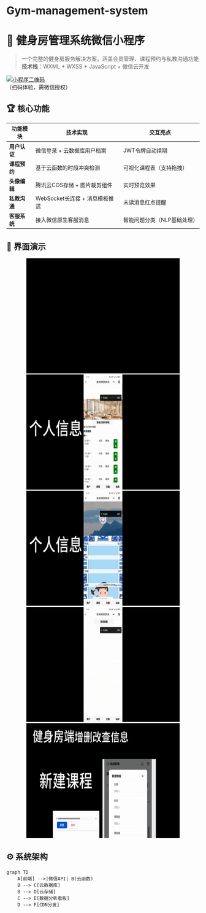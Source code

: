 # Gym-management-system
# 💪 健身房管理系统微信小程序

> 一个完整的健身房服务解决方案，涵盖会员管理、课程预约与私教沟通功能  
> **技术栈**：WXML + WXSS + JavaScript + 微信云开发

[![小程序二维码](./assets/qrcode.jpg)](https://example.com)  
（扫码体验，需微信授权）

## 🏆 核心功能
| 功能模块         | 技术实现                                                                 | 交互亮点                     |
|------------------|--------------------------------------------------------------------------|------------------------------|
| **用户认证**     | 微信登录 + 云数据库用户档案                                              | JWT令牌自动续期              |
| **课程预约**     | 基于云函数的时段冲突检测                                                 | 可视化课程表（支持拖拽）     |
| **头像编辑**     | 腾讯云COS存储 + 图片裁剪组件                                             | 实时预览效果                 |
| **私教沟通**     | WebSocket长连接 + 消息模板推送                                           | 未读消息红点提醒             |
| **客服系统**     | 接入微信原生客服消息                                                     | 智能问题分类（NLP基础处理）  |

## 🎨 界面演示
<div align="center">
  <img src="./assets/gifs/ezgif.com-video-to-gif-converter.gif" width="400" height="300" alt="登录流程">
  </div>
  <div align="center">
  <img src="./assets/gifs/ezgif.com-video-to-gif-converter (2).gif" width="400" height="300" alt="课程预约">
     </div>
     <div align="center">
   <img src="./assets/gifs/ezgif.com-video-to-gif-converter (1).gif" width="400" height="300" alt="个人信息">
       </div>
    <div align="center">
  <img src="./assets/gifs/jiaolian.gif" width="400" height="300" alt="私教沟通，联系客服">
  </div>
    <div align="center">
  <img src="./assets/gifs/houtai.gif" width="400" height="300" alt="后台管理">
</div>

## ⚙️ 系统架构
```mermaid
graph TD
    A[前端] -->|微信API| B(云函数)
    B --> C[云数据库]
    B --> D[云存储]
    C --> E[数据分析看板]
    D --> F[CDN分发]
